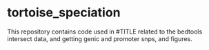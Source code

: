 # tortoise_speciation
This repository contains code used in #TITLE related to the bedtools intersect data, and getting genic and promoter snps, and figures.
